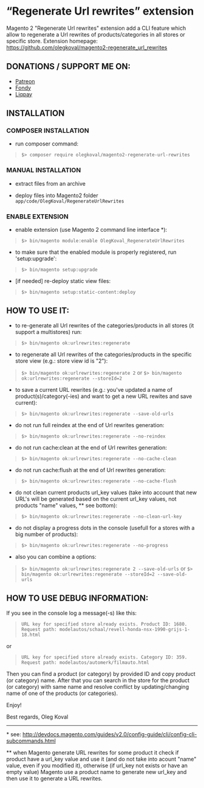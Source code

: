 “Regenerate Url rewrites” extension
=====================
Magento 2 "Regenerate Url rewrites" extension add a CLI feature which allow to regenerate a Url rewrites of products/categories in all stores or specific store.
Extension homepage: https://github.com/olegkoval/magento2-regenerate_url_rewrites

## DONATIONS / SUPPORT ME ON:
* [Patreon](https://www.patreon.com/olegkoval)
* [Fondy](https://api.fondy.eu/s/ghYyR)
* [Liqpay](https://www.liqpay.ua/en/checkout/card/380983346262)

## INSTALLATION

### COMPOSER INSTALLATION
* run composer command:
>`$> composer require olegkoval/magento2-regenerate-url-rewrites`

### MANUAL INSTALLATION
* extract files from an archive

* deploy files into Magento2 folder `app/code/OlegKoval/RegenerateUrlRewrites`

### ENABLE EXTENSION
* enable extension (use Magento 2 command line interface \*):
>`$> bin/magento module:enable OlegKoval_RegenerateUrlRewrites`

* to make sure that the enabled module is properly registered, run 'setup:upgrade':
>`$> bin/magento setup:upgrade`

* [if needed] re-deploy static view files:
>`$> bin/magento setup:static-content:deploy`


## HOW TO USE IT:
* to re-generate all Url rewrites of the categories/products in all stores (it support a multistores) run:
>`$> bin/magento ok:urlrewrites:regenerate`

* to regenerate all Url rewrites of the categories/products in the specific store view (e.g.: store view id is "2"):
>`$> bin/magento ok:urlrewrites:regenerate 2`
or
>`$> bin/magento ok:urlrewrites:regenerate --storeId=2`

* to save a current URL rewrites (e.g.: you've updated a name of product(s)/category(-ies) and want to get a new URL rewites and save current):
>`$> bin/magento ok:urlrewrites:regenerate --save-old-urls`

* do not run full reindex at the end of Url rewrites generation:
>`$> bin/magento ok:urlrewrites:regenerate --no-reindex`

* do not run cache:clean at the end of Url rewrites generation:
>`$> bin/magento ok:urlrewrites:regenerate --no-cache-clean`

* do not run cache:flush at the end of Url rewrites generation:
>`$> bin/magento ok:urlrewrites:regenerate --no-cache-flush`

* do not clean current products url_key values (take into account that new URL's will be generated based on the current url_key values, not products "name" values, \*\* see bottom):
>`$> bin/magento ok:urlrewrites:regenerate --no-clean-url-key`

* do not display a progress dots in the console (usefull for a stores with a big number of products):
>`$> bin/magento ok:urlrewrites:regenerate --no-progress`

* also you can combine a options:
>`$> bin/magento ok:urlrewrites:regenerate 2 --save-old-urls`
or
>`$> bin/magento ok:urlrewrites:regenerate --storeId=2 --save-old-urls`

## HOW TO USE DEBUG INFORMATION:
If you see in the console log a message(-s) like this:
>`URL key for specified store already exists. Product ID: 1680. Request path: modelautos/schaal/revell-honda-nsx-1990-grijs-1-18.html`

or

>`URL key for specified store already exists. Category ID: 359. Request path: modelautos/automerk/filmauto.html`

Then you can find a product (or category) by provided ID and copy product (or category) name. After that you can search in the store for the product (or category) with same name and resolve conflict by updating/changing name of one of the products (or categories).

Enjoy!

Best regards,
Oleg Koval

-------------
\* see: http://devdocs.magento.com/guides/v2.0/config-guide/cli/config-cli-subcommands.html

\*\* when Magento generate URL rewrites for some product it check if product have a url_key value and use it (and do not take into acount "name" value, even if you modified it), otherwise (if url_key not exists or have an empty value) Magento use a product name to generate new url_key and then use it to generate a URL rewrites.